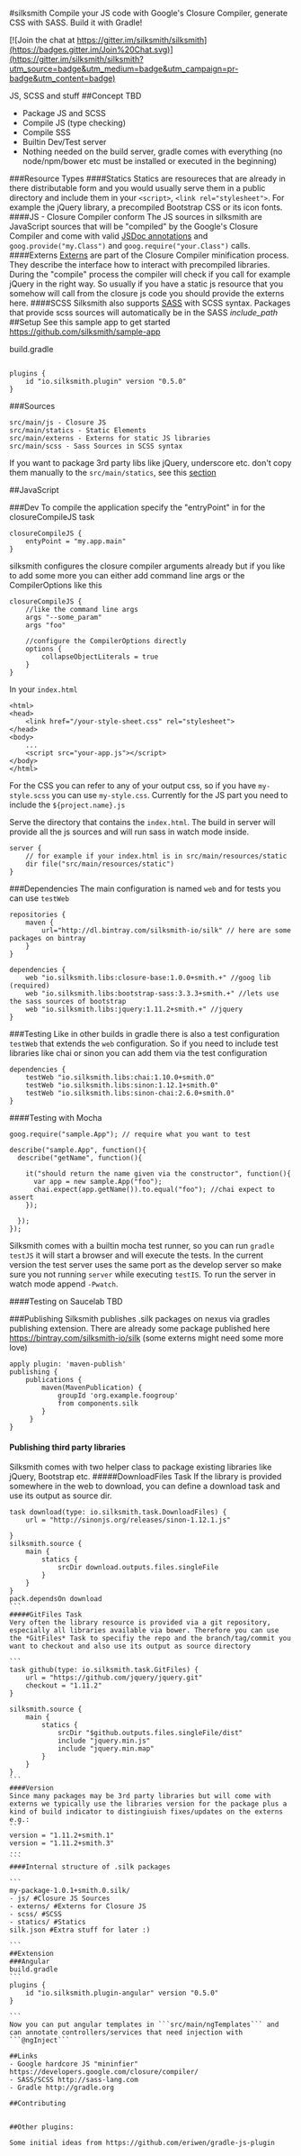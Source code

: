 #silksmith
Compile your JS code with Google's Closure Compiler, generate CSS with SASS. Build it with Gradle!

[![Join the chat at https://gitter.im/silksmith/silksmith](https://badges.gitter.im/Join%20Chat.svg)](https://gitter.im/silksmith/silksmith?utm_source=badge&utm_medium=badge&utm_campaign=pr-badge&utm_content=badge)

JS, SCSS and stuff
##Concept
TBD
- Package JS and SCSS
- Compile JS (type checking)
- Compile SSS
- Builtin Dev/Test server
- Nothing needed on the build server, gradle comes with everything (no node/npm/bower etc must be installed or executed in the beginning)

###Resource Types
####Statics
Statics are resoureces that are already in there distributable form and you would usually serve them in a public directory and include them in your ```<script>```, ```<link rel="stylesheet">```. For example the jQuery library, a precompiled Bootstrap CSS or its icon fonts.
####JS - Closure Compiler conform
The JS sources in silksmith are JavaScript sources that will be "compiled" by the Google's Closure Compiler and come with valid [JSDoc annotations](https://developers.google.com/closure/compiler/docs/js-for-compiler) and ```goog.provide("my.Class")``` and ```goog.require("your.Class")``` calls.
####Externs
[Externs](https://developers.google.com/closure/compiler/docs/api-tutorial3) are part of the Closure Compiler minification process. They describe the interface how to interact with precompiled libraries. During the "compile" process the compiler will check if you call for example jQuery in the right way. So usually if you have a static js resource that you somehow will call from the closure js code you should provide the externs here.
####SCSS
Silksmith also supports [SASS](http://sass-lang.com/) with SCSS syntax. Packages that provide scss sources will automatically be in the SASS *include_path*
##Setup
See this sample app to get started https://github.com/silksmith/sample-app

build.gradle
```

plugins {
	id "io.silksmith.plugin" version "0.5.0"
}

```
###Sources
```
src/main/js - Closure JS
src/main/statics - Static Elements
src/main/externs - Externs for static JS libraries
src/main/scss - Sass Sources in SCSS syntax
```
If you want to package 3rd party libs like jQuery, underscore etc. don't copy them manually to the ```src/main/statics```, see this [section](#publishing-third-party-libraries)

##JavaScript

###Dev
To compile the application specify the "entryPoint" in for the closureCompileJS task

```
closureCompileJS {
	entyPoint = "my.app.main"
}
```

silksmith configures the closure compiler arguments already but if you like to add some more you can either add command line args or the CompilerOptions like this

```
closureCompileJS {
	//like the command line args
	args "--some_param"
	args "foo"
	
	//configure the CompilerOptions directly
	options {
		collapseObjectLiterals = true
	}
}
```

In your ```index.html```
```
<html>
<head>
	<link href="/your-style-sheet.css" rel="stylesheet">
</head>
<body>
	...
	<script src="your-app.js"></script>
</body>
</html>
```
For the CSS you can refer to any of your output css, so if you have ```my-style.scss``` you can use ```my-style.css```. Currently for the JS part you need to include the ```${project.name}.js```


Serve the directory that contains the ```index.html```. The build in server will provide all the js sources and will run sass in watch mode inside.
```
server {
	// for example if your index.html is in src/main/resources/static
	dir file("src/main/resources/static") 
}
```
###Dependencies
The main configuration is named ```web``` and for tests you can use ```testWeb```
```
repositories {
    maven { 
    	url="http://dl.bintray.com/silksmith-io/silk" // here are some packages on bintray
    } 
}

dependencies {
    web "io.silksmith.libs:closure-base:1.0.0+smith.+" //goog lib (required)
    web "io.silksmith.libs:bootstrap-sass:3.3.3+smith.+" //lets use the sass sources of bootstrap
    web "io.silksmith.libs:jquery:1.11.2+smith.+" //jquery 
}
```

###Testing
Like in other builds in gradle there is also a test configuration ```testWeb``` that extends the ```web``` configuration. So if you need to include test libraries like chai or sinon you can add them via the test configuration
```
dependencies {
    testWeb "io.silksmith.libs:chai:1.10.0+smith.0"
    testWeb "io.silksmith.libs:sinon:1.12.1+smith.0"
    testWeb "io.silksmith.libs:sinon-chai:2.6.0+smith.0"
}
```

####Testing with Mocha
```
goog.require("sample.App"); // require what you want to test

describe("sample.App", function(){
  describe("getName", function(){
  
    it("should return the name given via the constructor", function(){
      var app = new sample.App("foo");
      chai.expect(app.getName()).to.equal("foo"); //chai expect to assert
    });
    
  });
});
```
Silksmith comes with a builtin mocha test runner, so you can run
``` gradle testJS ```
it will start a browser and will execute the tests. In the current version the test server uses the same port as the develop server so make sure you not running ```server``` while executing ```testIS```.
To run the server in watch mode append ```-Pwatch```.


####Testing on Saucelab
TBD

###Publishing
Silksmith publishes .silk packages on nexus via gradles publishing extension. There are already some package published here https://bintray.com/silksmith-io/silk (some externs might need some more love)

```
apply plugin: 'maven-publish'
publishing {
	publications {
		maven(MavenPublication) {
			groupId 'org.example.foogroup'
			from components.silk
		}
     }
}
```

#### Publishing third party libraries
Silksmith comes with two helper class to package existing libraries like jQuery, Bootstrap etc.
#####DownloadFiles Task
If the library is provided somewhere in the web to download, you can define a download task and use its output as source dir.
````
task download(type: io.silksmith.task.DownloadFiles) {
    url = "http://sinonjs.org/releases/sinon-1.12.1.js"

}
silksmith.source {
    main {
        statics {
            srcDir download.outputs.files.singleFile
        }
    }
}
pack.dependsOn download
```
#####GitFiles Task
Very often the library resource is provided via a git repository, especially all libraries available via bower. Therefore you can use the *GitFiles* Task to specifiy the repo and the branch/tag/commit you want to checkout and also use its output as source directory

```
task github(type: io.silksmith.task.GitFiles) {
    url = "https://github.com/jquery/jquery.git"
    checkout = "1.11.2"
}

silksmith.source {
    main {
	    statics {
	        srcDir "$github.outputs.files.singleFile/dist"
	        include "jquery.min.js"
	        include "jquery.min.map"
	    }
    }
}
```
####Version
Since many packages may be 3rd party libraries but will come with externs we typically use the libraries version for the package plus a kind of build indicator to distingiuish fixes/updates on the externs e.g.:
```
version = "1.11.2+smith.1"
version = "1.11.2+smith.3"
...
```
####Internal structure of .silk packages

```
my-package-1.0.1+smith.0.silk/
- js/ #Closure JS Sources
- externs/ #Externs for Closure JS
- scss/ #SCSS 
- statics/ #Statics  
silk.json #Extra stuff for later :)

```
##Extension
###Angular
build.gradle
```
plugins {
	id "io.silksmith.plugin-angular" version "0.5.0"
}

```
Now you can put angular templates in ```src/main/ngTemplates``` and can annotate controllers/services that need injection with ```@ngInject```

##Links
- Google hardcore JS "mininfier" https://developers.google.com/closure/compiler/
- SASS/SCSS http://sass-lang.com
- Gradle http://gradle.org

##Contributing


##Other plugins:

Some initial ideas from https://github.com/eriwen/gradle-js-plugin
